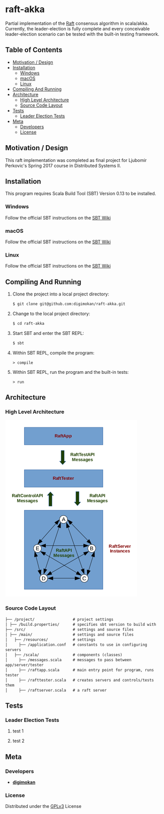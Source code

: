 # raft-akka

Partial implementation of the [Raft](https://raft.github.io/) consensus
algorithm in scala/akka.  Currently, the leader-election is fully complete and
every conceivable leader-election scenario can be tested with the built-in
testing framework.

## Table of Contents

- [Motivation / Design](#motivation--design)
- [Installation](#installation)
  - [Windows](#windows)
  - [macOS](#macOS)
  - [Linux](#linux)
- [Compiling And Running](#compiling-and-running)
- [Architecture](#architecture)
  - [High Level Architecture](#high-level-architecture)
  - [Source Code Layout](#source-code-layout)
- [Tests](#tests)
  - [Leader Election Tests](#leader-election-tests)
- [Meta](#meta)
  - [Developers](#developers)
  - [License](#license)

## Motivation / Design

This raft implementation was completed as final project for Ljubomir Perkovic's
Spring 2017 course in Distributed Systems II.

## Installation

This program requires Scala Build Tool (SBT) Version 0.13 to be installed.

### Windows

Follow the official SBT instructions on the [SBT Wiki](http://www.scala-sbt.org/0.13/docs/Installing-sbt-on-Windows.html)

### macOS

Follow the official SBT instructions on the [SBT Wiki](http://www.scala-sbt.org/0.13/docs/Installing-sbt-on-Mac.html)

### Linux

Follow the official SBT instructions on the [SBT Wiki](http://www.scala-sbt.org/0.13/docs/Installing-sbt-on-Linux.html)

## Compiling And Running

1. Clone the project into a local project directory:

   ```bash
   $ git clone git@github.com:digimokan/raft-akka.git
   ```

2. Change to the local project directory:

   ```bash
   $ cd raft-akka
   ```

3. Start SBT and enter the SBT REPL:

   ```bash
   $ sbt
   ```

4. Within SBT REPL, compile the program:

   ```
   > compile
   ```

5. Within SBT REPL, run the program and the built-in tests:

   ```
   > run
   ```

## Architecture

### High Level Architecture

![Architecture](/readme/architecture.png)

### Source Code Layout

```
├── /project/                 # project settings
│ ├── /build.properties/      # specifies sbt version to build with
├── /src/                     # settings and source files
│ ├── /main/                  # settings and source files
│   ├── /resources/           # settings
│     ├── /application.conf   # constants to use in configuring servers
│   ├── /scala/               # components (classes)
│     ├── /messages.scala     # messages to pass between app/server/tester
│     ├── /raftapp.scala      # main entry point for program, runs tester
│     ├── /rafttester.scala   # creates servers and controls/tests them
│     ├── /raftserver.scala   # a raft server
```

## Tests

### Leader Election Tests

1. test 1

2. test 2

## Meta

### Developers

- [**digimokan**](https://github.com/digimokan)

### License

Distributed under the [GPLv3](LICENSE) License

